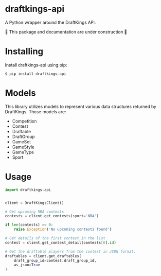 # draftkings-api

A Python wrapper around the DraftKings API.

🚧 This package and documentation are under construction 🚧

# Installing

Install draftkings-api using pip:

```shell
$ pip install draftkings-api
```

# Models

This library utilizes models to represent various data structures returned by DraftKings. Those models are:

- Competition
- Contest
- Draftable
- DraftGroup
- GameSet
- GameStyle
- GameType
- Sport

# Usage

```python
import draftkings-api


client = DraftKingsClient()

# Get upcoming NBA contests
contests = client.get_contests(sport='NBA')

if len(contests) == 0:
    raise Exception('No upcoming contests found')

# Get details of the first contest in the list
contest = client.get_contest_detail(contests[0].id)

# Get the draftable players from the contest in JSON format.
draftables = client.get_draftables(
    draft_group_id=contest.draft_group_id,
    as_json=True
)
```

